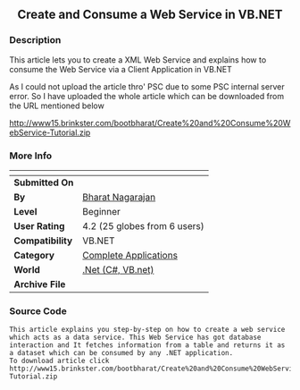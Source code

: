 ﻿<div align="center">

## Create and Consume a Web Service in VB\.NET


</div>

### Description

This article lets you to create a XML Web Service and explains how to consume the Web Service via a Client Application in VB.NET

As I could not upload the article thro' PSC due to some PSC internal server error. So I have uploaded the whole article which can be downloaded from the URL mentioned below

http://www15.brinkster.com/bootbharat/Create%20and%20Consume%20WebService-Tutorial.zip
 
### More Info
 


<span>             |<span>
---                |---
**Submitted On**   |
**By**             |[Bharat Nagarajan](https://github.com/Planet-Source-Code/PSCIndex/blob/master/ByAuthor/bharat-nagarajan.md)
**Level**          |Beginner
**User Rating**    |4.2 (25 globes from 6 users)
**Compatibility**  |VB\.NET
**Category**       |[Complete Applications](https://github.com/Planet-Source-Code/PSCIndex/blob/master/ByCategory/complete-applications__10-7.md)
**World**          |[\.Net \(C\#, VB\.net\)](https://github.com/Planet-Source-Code/PSCIndex/blob/master/ByWorld/net-c-vb-net.md)
**Archive File**   |[](https://github.com/Planet-Source-Code/bharat-nagarajan-create-and-consume-a-web-service-in-vb-net__10-1426/archive/master.zip)





### Source Code

```
This article explains you step-by-step on how to create a web service which acts as a data service. This Web Service has got database interaction and It fetches information from a table and returns it as a dataset which can be consumed by any .NET application.
To download article click
http://www15.brinkster.com/bootbharat/Create%20and%20Consume%20WebService-Tutorial.zip
```

